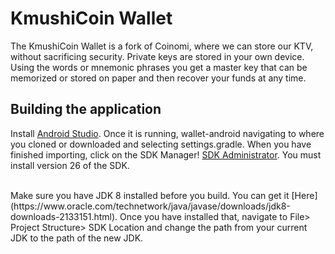 
KmushiCoin Wallet
===============

The KmushiCoin Wallet is a fork of Coinomi, where we can store our KTV, without sacrificing security. Private keys are stored in your own device. Using the words or mnemonic phrases you get a master key that can be memorized or stored on paper and then recover your funds at any time.

## Building the application

Install [Android Studio](https://developer.android.com/studio/). Once it is
running, wallet-android navigating to where you cloned or downloaded and selecting
settings.gradle. When you have finished importing, click on the SDK Manager! [SDK Administrator](https://developer.android.com/images/tools/sdk-manager-studio.png). You must install version 26 of the SDK.

<br/>
Make sure you have JDK 8 installed before you build. You can get it [Here](https://www.oracle.com/technetwork/java/javase/downloads/jdk8-downloads-2133151.html). Once you have installed that, navigate to File> Project Structure> SDK Location and change the path from your current JDK to the path of the new JDK.


